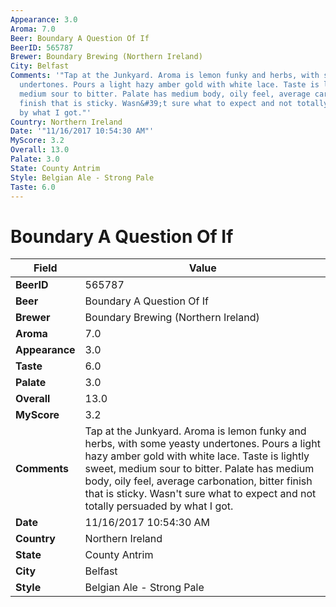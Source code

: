 ```yaml
---
Appearance: 3.0
Aroma: 7.0
Beer: Boundary A Question Of If
BeerID: 565787
Brewer: Boundary Brewing (Northern Ireland)
City: Belfast
Comments: '"Tap at the Junkyard. Aroma is lemon funky and herbs, with some yeasty
  undertones. Pours a light hazy amber gold with white lace. Taste is lightly sweet,
  medium sour to bitter. Palate has medium body, oily feel, average carbonation, bitter
  finish that is sticky. Wasn&#39;t sure what to expect and not totally persuaded
  by what I got."'
Country: Northern Ireland
Date: '"11/16/2017 10:54:30 AM"'
MyScore: 3.2
Overall: 13.0
Palate: 3.0
State: County Antrim
Style: Belgian Ale - Strong Pale
Taste: 6.0
---
```


# Boundary A Question Of If

| Field         | Value |
|---------------|-------|
| **BeerID** | 565787 |
| **Beer** | Boundary A Question Of If |
| **Brewer** | Boundary Brewing (Northern Ireland) |
| **Aroma** | 7.0 |
| **Appearance** | 3.0 |
| **Taste** | 6.0 |
| **Palate** | 3.0 |
| **Overall** | 13.0 |
| **MyScore** | 3.2 |
| **Comments** | Tap at the Junkyard. Aroma is lemon funky and herbs, with some yeasty undertones. Pours a light hazy amber gold with white lace. Taste is lightly sweet, medium sour to bitter. Palate has medium body, oily feel, average carbonation, bitter finish that is sticky. Wasn&#39;t sure what to expect and not totally persuaded by what I got. |
| **Date** | 11/16/2017 10:54:30 AM |
| **Country** | Northern Ireland |
| **State** | County Antrim |
| **City** | Belfast |
| **Style** | Belgian Ale - Strong Pale |
